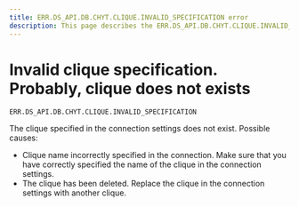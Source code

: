 ```yaml
---
title: ERR.DS_API.DB.CHYT.CLIQUE.INVALID_SPECIFICATION error
description: This page describes the ERR.DS_API.DB.CHYT.CLIQUE.INVALID_SPECIFICATION error.
---
```


# Invalid clique specification. Probably, clique does not exists

`ERR.DS_API.DB.CHYT.CLIQUE.INVALID_SPECIFICATION`

The clique specified in the connection settings does not exist. Possible causes:

* Clique name incorrectly specified in the connection. Make sure that you have correctly specified the name of the clique in the connection settings.
* The clique has been deleted. Replace the clique in the connection settings with another clique.
